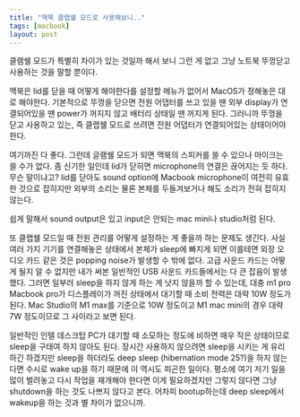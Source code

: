```yaml
---
title: "맥북 클랩쉘 모드로 사용해보니.."
tags: [macbook]
layout: post
---
```


클램쉘 모드가 특별히 차이가 있는 것일까 해서 보니 그런 게 없고 그냥 노트북 뚜껑닫고 사용하는 것을 말할 뿐이다.

맥북은 lid를 닫을 때 어떻게 해야한다를 설정할 메뉴가 없어서 MacOS가 정해놓은 대로 해야한다. 기본적으로 뚜껑을 닫으면 전원 어댑터를 쓰고 있을 땐 외부 display가 연결되어있을 땐 power가 꺼지지 않고 배터리 상태일 땐 꺼지게 된다. 그러니까 뚜껑을 닫고 사용하고 있는, 즉 클랩쉘 모드로 쓰려면 전원 어댑터가 연결되어있는 상태이어야 한다.

여기까진 다 좋다. 그런데 글램쉘 모드가 되면 맥북의 스피커를 쓸 수 있으나 마이크는 쓸 수가 없다. 좀 신기한 일인데 lid가 닫히면 microphone의 연결은 끊어지는 듯 하다. 무슨 말이냐고? lid를 닫아도 sound option에 Macbook microphone이 여전히 유효한 것으로 잡히지만 외부의 소리는 물론 본체를 두들겨보거나 해도 소리가 전혀 잡히지 않는다. 

쉽게 말해서 sound output은 있고 input은 안되는 mac mini나 studio처럼 된다.

또 클랩쉘 모드일 때 전원 관리를 어떻게 설정하는 게 좋을까 하는 문제도 생긴다. 사실 여러 가지 기기를 연결해놓은 상태에서 본체가 sleep에 빠지게 되면 이를테면 외장 오디오 카드 같은 것은 popping noise가 발생할 수 밖에 없다. 고급 사운드 카드는 어떻게 될지 알 수 없지만 내가 써본 일반적인 USB 사운드 카드들에서는 다 큰 잡음이 발생했다. 그러면 일부러 sleep을 하지 않게 하는 게 낫지 않을까 할 수 있는데, 대충 m1 pro Macbook pro가 디스플레이가 꺼진 상태에서 대기할 때 소비 전력은 대략 10W 정도가 된다. Mac Studio의 M1 max를 기준으로 10W 정도이고 M1 mac mini의 경우 대략 7W 정도이므로 그 사이라고 보면 된다.

일반적인 인텔 데스크탑 PC가 대기할 때 소모하는 정도에 비하면 매우 작은 상태이므로 sleep을 구태여 하지 않아도 된다. 장시간 사용하지 않으려면 sleep을 시키는 게 유리하긴 하겠지만 sleep을 하더라도 deep sleep (hibernation mode 25?)을 하지 않는다면 수시로 wake up을 하기 때문에 이 역시도 피곤한 일이다. 평소에 여기 저기 일을 많이 벌려놓고 다시 작업을 재개해야 한다면 이게 필요하겠지만 그렇지 않다면 그냥 shutdown을 하는 것도 나쁘지 않다고 본다. 어차피 bootup하는데 deep sleep에서 wakeup을 하는 것과 별 차이가 없으니까.

